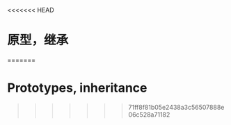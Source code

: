 <<<<<<< HEAD
# 原型，继承
=======
# Prototypes, inheritance
>>>>>>> 71ff8f81b05e2438a3c56507888e06c528a71182
